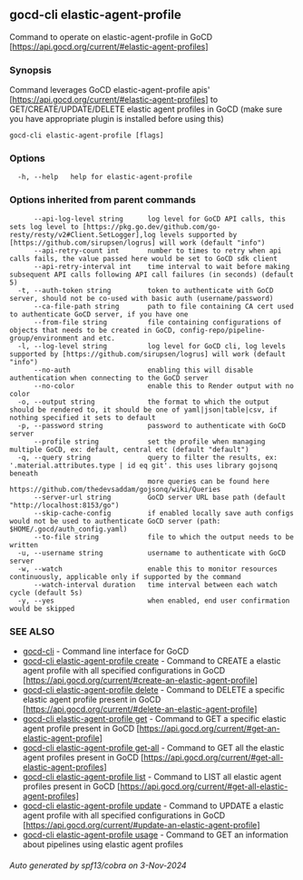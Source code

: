 ## gocd-cli elastic-agent-profile

Command to operate on elastic-agent-profile in GoCD [https://api.gocd.org/current/#elastic-agent-profiles]

### Synopsis

Command leverages GoCD elastic-agent-profile apis' [https://api.gocd.org/current/#elastic-agent-profiles] to 
GET/CREATE/UPDATE/DELETE elastic agent profiles in GoCD (make sure you have appropriate plugin is installed before using this)

```
gocd-cli elastic-agent-profile [flags]
```

### Options

```
  -h, --help   help for elastic-agent-profile
```

### Options inherited from parent commands

```
      --api-log-level string      log level for GoCD API calls, this sets log level to [https://pkg.go.dev/github.com/go-resty/resty/v2#Client.SetLogger],log levels supported by [https://github.com/sirupsen/logrus] will work (default "info")
      --api-retry-count int       number to times to retry when api calls fails, the value passed here would be set to GoCD sdk client
      --api-retry-interval int    time interval to wait before making subsequent API calls following API call failures (in seconds) (default 5)
  -t, --auth-token string         token to authenticate with GoCD server, should not be co-used with basic auth (username/password)
      --ca-file-path string       path to file containing CA cert used to authenticate GoCD server, if you have one
      --from-file string          file containing configurations of objects that needs to be created in GoCD, config-repo/pipeline-group/environment and etc.
  -l, --log-level string          log level for GoCD cli, log levels supported by [https://github.com/sirupsen/logrus] will work (default "info")
      --no-auth                   enabling this will disable authentication when connecting to the GoCD server
      --no-color                  enable this to Render output with no color
  -o, --output string             the format to which the output should be rendered to, it should be one of yaml|json|table|csv, if nothing specified it sets to default
  -p, --password string           password to authenticate with GoCD server
      --profile string            set the profile when managing multiple GoCD, ex: default, central etc (default "default")
  -q, --query string              query to filter the results, ex: '.material.attributes.type | id eq git'. this uses library gojsonq beneath
                                  more queries can be found here https://github.com/thedevsaddam/gojsonq/wiki/Queries
      --server-url string         GoCD server URL base path (default "http://localhost:8153/go")
      --skip-cache-config         if enabled locally save auth configs would not be used to authenticate GoCD server (path: $HOME/.gocd/auth_config.yaml)
      --to-file string            file to which the output needs to be written
  -u, --username string           username to authenticate with GoCD server
  -w, --watch                     enable this to monitor resources continuously, applicable only if supported by the command
      --watch-interval duration   time interval between each watch cycle (default 5s)
  -y, --yes                       when enabled, end user confirmation would be skipped
```

### SEE ALSO

* [gocd-cli](gocd-cli.md)	 - Command line interface for GoCD
* [gocd-cli elastic-agent-profile create](gocd-cli_elastic-agent-profile_create.md)	 - Command to CREATE a elastic agent profile with all specified configurations in GoCD [https://api.gocd.org/current/#create-an-elastic-agent-profile]
* [gocd-cli elastic-agent-profile delete](gocd-cli_elastic-agent-profile_delete.md)	 - Command to DELETE a specific elastic agent profile present in GoCD [https://api.gocd.org/current/#delete-an-elastic-agent-profile]
* [gocd-cli elastic-agent-profile get](gocd-cli_elastic-agent-profile_get.md)	 - Command to GET a specific elastic agent profile present in GoCD [https://api.gocd.org/current/#get-an-elastic-agent-profile]
* [gocd-cli elastic-agent-profile get-all](gocd-cli_elastic-agent-profile_get-all.md)	 - Command to GET all the elastic agent profiles present in GoCD [https://api.gocd.org/current/#get-all-elastic-agent-profiles]
* [gocd-cli elastic-agent-profile list](gocd-cli_elastic-agent-profile_list.md)	 - Command to LIST all elastic agent profiles present in GoCD [https://api.gocd.org/current/#get-all-elastic-agent-profiles]
* [gocd-cli elastic-agent-profile update](gocd-cli_elastic-agent-profile_update.md)	 - Command to UPDATE a elastic agent profile with all specified configurations in GoCD [https://api.gocd.org/current/#update-an-elastic-agent-profile]
* [gocd-cli elastic-agent-profile usage](gocd-cli_elastic-agent-profile_usage.md)	 - Command to GET an information about pipelines using elastic agent profiles

###### Auto generated by spf13/cobra on 3-Nov-2024
